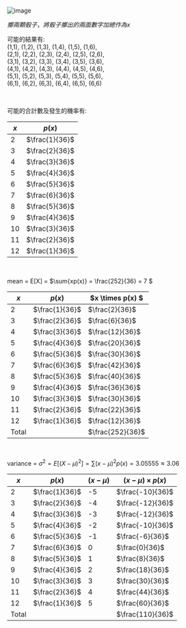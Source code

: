 
![image](https://github.com/user-attachments/assets/105ca162-88fb-4e54-926a-1e3437cdeea9)

$擲兩顆骰子，將骰子擲出的兩面數字加總作為x$
  
可能的結果有:  
(1,1), (1,2), (1,3), (1,4), (1,5), (1,6),   
(2,1), (2,2), (2,3), (2,4), (2,5), (2,6),   
(3,1), (3,2), (3,3), (3,4), (3,5), (3,6),   
(4,1), (4,2), (4,3), (4,4), (4,5), (4,6),   
(5,1), (5,2), (5,3), (5,4), (5,5), (5,6),   
(6,1), (6,2), (6,3), (6,4), (6,5), (6,6)  

<br/>
  
可能的合計數及發生的機率有:  
  
|  $x$  |    $p(x)$    |
|-------|--------------|
|   2   |$\frac{1}{36}$|
|   3   |$\frac{2}{36}$|
|   4   |$\frac{3}{36}$|
|   5   |$\frac{4}{36}$|
|   6   |$\frac{5}{36}$|
|   7   |$\frac{6}{36}$|
|   8   |$\frac{5}{36}$|
|   9   |$\frac{4}{36}$|
|   10  |$\frac{3}{36}$|
|   11  |$\frac{2}{36}$|
|   12  |$\frac{1}{36}$|


<br/>
  
mean = E[X] = $\sum{xp(x)} = \frac{252}{36} = 7 $  

|  $x$  |    $p(x)$    | $x \times p(x) $ |
|-------|--------------|------------------|
|   2   |$\frac{1}{36}$|  $\frac{2}{36}$  |
|   3   |$\frac{2}{36}$|  $\frac{6}{36}$  |
|   4   |$\frac{3}{36}$| $\frac{12}{36}$  |
|   5   |$\frac{4}{36}$| $\frac{20}{36}$  |
|   6   |$\frac{5}{36}$| $\frac{30}{36}$  |
|   7   |$\frac{6}{36}$| $\frac{42}{36}$  |
|   8   |$\frac{5}{36}$| $\frac{40}{36}$  |
|   9   |$\frac{4}{36}$| $\frac{36}{36}$  |
|   10  |$\frac{3}{36}$| $\frac{30}{36}$  |
|   11  |$\frac{2}{36}$| $\frac{22}{36}$  |
|   12  |$\frac{1}{36}$| $\frac{12}{36}$  |
| Total |              | $\frac{252}{36}$ |  


<br/>


variance = $\sigma^2 = E[(X-\mu)^2] = \sum{(x-\mu)^2 p(x)} = 3.05555 \approx 3.06$

|  $x$  |    $p(x)$    | $(x-\mu)$ | $(x-\mu) \times p(x)$ |
|-------|--------------|-----------|-----------------------|
|   2   |$\frac{1}{36}$|     -5    |    $\frac{-10}{36}$   |
|   3   |$\frac{2}{36}$|     -4    |    $\frac{-12}{36}$   |
|   4   |$\frac{3}{36}$|     -3    |    $\frac{-12}{36}$   |
|   5   |$\frac{4}{36}$|     -2    |    $\frac{-10}{36}$   |
|   6   |$\frac{5}{36}$|     -1    |    $\frac{-6}{36}$    |
|   7   |$\frac{6}{36}$|      0    |    $\frac{0}{36}$     |
|   8   |$\frac{5}{36}$|      1    |    $\frac{8}{36}$     |
|   9   |$\frac{4}{36}$|      2    |    $\frac{18}{36}$    |
|   10  |$\frac{3}{36}$|      3    |    $\frac{30}{36}$    |
|   11  |$\frac{2}{36}$|      4    |    $\frac{44}{36}$    |
|   12  |$\frac{1}{36}$|      5    |    $\frac{60}{36}$    |
| Total |              |           |    $\frac{110}{36}$   |  

